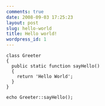 ```yaml
---
comments: true
date: 2008-09-03 17:25:23
layout: post
slug: hello-world
title: Hello world!
wordpress_id: 1
---
```




    
    
    class Greeter
    {
      public static function sayHello()
      {
        return 'Hello World';
      }
    }
    
    echo Greeter::sayHello();
